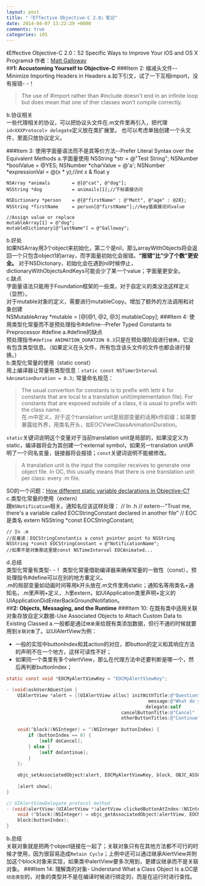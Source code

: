 ```yaml
---
layout: post
title: "『Effective Objective-C 2.0』笔记"
date: 2014-04-07 13:22:29 +0800
comments: true
categories: iOS
---
```

《Effective Objective-C 2.0：52 Specific Ways to Improve Your iOS and OS X Programs》 作者：[Matt Galloway](http://www.galloway.me.uk/)  
##**1: Accustoming Yourself to Objective-C**
###Item 2: 缩减头文件--Minimize Importing Headers in Headers
a.如下引文，试了一下互相import，没有报错- -！
> The use of #import rather than #include doesn't end in an infinite loop but does mean that one of ther classes won't compile correctly.

b.协议相关  
一些代理相关的协议，可以把协议头文件在.m文件里再引入，把代理`id<XXXProtocol> delegate`定义放在类扩展里。
也可以考虑单独创建一个头文件，里面只放协议定义。
<!--more-->
###Item 3: 使用字面量语法而不是其等价方法--Prefer Literal Syntax over the Equivalent Methods
a.字面量使用
    NSString *str           = @"Test String";
    NSNumber *boolValue     = @YES;
    NSNumber *charValue     = @'a';
    NSNumber *expressionVal = @(x * y);//int x & float y
    
    NSArray *animals        = @[@"cat", @"dog"];
    NSString *dog           = animails[1];//下标直接访问
    
    NSDictionary *person    = @{@"firstName" : @"Matt", @"age" : @28};
    NSString *firstName     = person[@"firstName"];//key值直接访问value
    
    //Assign value or replace
    mutableArray[1] = @"dog";
    mutableDictionary[@"lastName"] = @"Galloway";
b.好处  
如果NSArray用3个object来初始化，第二个是nil，那么arrayWithObjects将会返回一个只包含object1的array，而字面量初始化会报错。**“报错”比“少了个数”更安全。**
对于NSDictonary，初始化会在遇到nil时候停止，dictionaryWithObjectsAndKeys可能会少了某一个value；字面量更安全。  
c.缺点  
字面量语法只能用于Foundation框架的一些类，对于自定义的类没法这样定义（显然）。  
对于mutable对象的定义，需要进行mutableCopy。增加了额外的方法调用和对象创建  
    NSMutableArray *mutable = [@[@1, @2, @3] mutableCopy];
###Item 4: 使用类型化常量而不是预处理指令#define--Prefer Typed Constants to Preprocessor #define
a.#define的缺点  
预处理指令`#define ANIMATION_DURATION 0.3`只是在预处理阶段进行`替换`，它没有包含类型信息。（如果定义在头文件，所有包含该头文件的文件也都会进行替换。）  
b.类型化常量的使用（static const）  
用上编译器让常量有类型信息：`static const NSTimerInterval kAnimationDuration = 0.3;`
常量命名规范：
> The usual convertion for constants is to prefix with lettr k for constants that are local to a translation unit(implementation file). For constants that are exposed outside of a class, it is usual to prefix with the class name.  
在.m中定义，对于这个translation unit是局部变量的话用k作前缀；如果要暴露给外界，用类名开头，如EOCViewClassAnimationDuration。

`static`关键词说明这个变量对于当前translation unit是局部的，如果没定义为static，编译器将会为其创建一个external symbol，如果另一translation unit声明了一个同名变量，链接器将会报错；`const`关键词说明不能被修改。
> A translation unit is the input the compiler receives to generate one object file. In OC, this usually means that there is one translation unit per class: every .m file.

SO的一个问题：[How different static variable declarations in Objective-C?](http://stackoverflow.com/questions/11382502/how-different-static-variable-declarations-in-objective-c)  
c.类型化常量的使用（extern）  
跟`NSNotification`相关，通知名应该这样处理：
    // In .h
    // extern--"Trust me, there's a variable called EOCStringConstant declared in another file"
    // EOC是类名
    extern NSString *const EOCStringConstant;
    
    // In .m
    //反着读：EOCStringConstantis a const pointer point to NSString
    NSString *const EOCStringConstant = @"NotificationName";
    //如果不是对象那这里是const NSTimeInterval EOCAnimated...
d.总结  
类型化常量有类型- -！
类型化常量借助编译器来确保常量的一致性（const），预处理指令#define可以在别的地方重定义。  
.m的局部变量如动画时间等用k开头放在.m文件里用static；通知名等用类名+通知名，.m里声明+定义，.h里extern，如UIApplication类里声明+定义的UIApplicationDidEnterBackGroundNotifation。  
##**2: Objects, Messaging, and the Runtime**
###Item 10: 在既有类中适用关联对象存放自定义数据-Use Associated Objects to Attach Custom Data to Existing Classed
a.一般都是通过`继承`来给既有类添加数据，但行不通的时候就要用到`关联对象`了。以UIAlertView为例：

- 一般的实现中buttonIndex和其action的对应，即button的定义和其响应方法的声明不在一个地方，这样可读性不好；
- 如果同一个类里有多个alertView，那么在代理方法中还要判断是哪一个，然后再判断buttonIndex；
```objective-c
static const void *EOCMyAlertViewKey = "EOCMyAlertViewKey";

- (void)askUserAQuestion {
    UIAlertView *alert = [[UIAlertView alloc] initWithTitle:@"Question"
                                                    message:@"What do you want to do?"
                                                   delegate:self
                                          cancelButtonTitle:@"Cancel"
                                          otherButtonTitles:@"Continue", nil];
    
    void(^block)(NSInteger) = ^(NSInteger buttonIndex) {
        if (buttonIndex == 0) {
            [self doCancel];
        } else {
            [self doContinue];
        }
    };
    
    objc_setAssociatedObject(alert, EOCMyAlertViewKey, block, OBJC_ASSOCIATION_COPY);
    
    [alert show];
}

// UIAlertViewDelegate protocol method
- (void)alertView:(UIAlertView *)alertView clickedButtonAtIndex:(NSInteger)buttonIndex {
    void (^block)(NSInteger) = objc_getAssociatedObject(alertView, EOCMyAlertViewKey);
    block(buttonIndex);
}
```
b.总结  
关联对象就是把两个object链接在一起了；关联对象只有在其他方法都不可行的时候才使用，因为很容易造成`Retain Cycle`；上例中还可以通过继承AlertView并附加这个block对象来实现，如果类中alertView要多次用到，更建议继承而不是关联对象。
###Item 14: 理解类的对象- Understand What a Class Object Is
a.OC是`动态类型`的，对象的类型并不是在编译时候进行绑定的，而是在运行时进行查找。
















